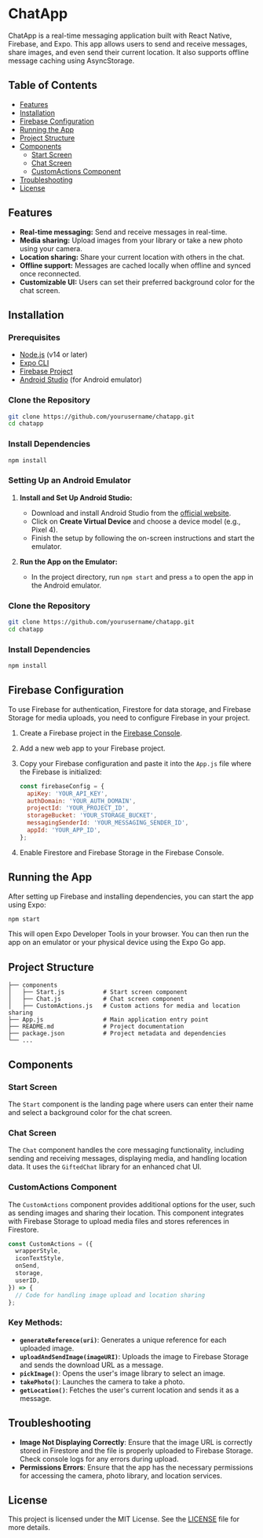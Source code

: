 # ChatApp

ChatApp is a real-time messaging application built with React Native, Firebase, and Expo. This app allows users to send and receive messages, share images, and even send their current location. It also supports offline message caching using AsyncStorage.

## Table of Contents

- [Features](#features)
- [Installation](#installation)
- [Firebase Configuration](#firebase-configuration)
- [Running the App](#running-the-app)
- [Project Structure](#project-structure)
- [Components](#components)
  - [Start Screen](#start-screen)
  - [Chat Screen](#chat-screen)
  - [CustomActions Component](#customactions-component)
- [Troubleshooting](#troubleshooting)
- [License](#license)

## Features

- **Real-time messaging:** Send and receive messages in real-time.
- **Media sharing:** Upload images from your library or take a new photo using your camera.
- **Location sharing:** Share your current location with others in the chat.
- **Offline support:** Messages are cached locally when offline and synced once reconnected.
- **Customizable UI:** Users can set their preferred background color for the chat screen.

## Installation

### Prerequisites

- [Node.js](https://nodejs.org/) (v14 or later)
- [Expo CLI](https://docs.expo.dev/get-started/installation/)
- [Firebase Project](https://firebase.google.com/)
- [Android Studio](https://developer.android.com/studio) (for Android emulator)

### Clone the Repository

```bash
git clone https://github.com/yourusername/chatapp.git
cd chatapp
```

### Install Dependencies

```bash
npm install
```

### Setting Up an Android Emulator

1. **Install and Set Up Android Studio:**
   - Download and install Android Studio from the [official website](https://developer.android.com/studio).
   - Click on **Create Virtual Device** and choose a device model (e.g., Pixel 4).
   - Finish the setup by following the on-screen instructions and start the emulator.

2. **Run the App on the Emulator:**
   - In the project directory, run `npm start` and press `a` to open the app in the Android emulator.

### Clone the Repository

```bash
git clone https://github.com/yourusername/chatapp.git
cd chatapp
```

### Install Dependencies

```bash
npm install
```

## Firebase Configuration

To use Firebase for authentication, Firestore for data storage, and Firebase Storage for media uploads, you need to configure Firebase in your project.

1. Create a Firebase project in the [Firebase Console](https://console.firebase.google.com/).
2. Add a new web app to your Firebase project.
3. Copy your Firebase configuration and paste it into the `App.js` file where the Firebase is initialized:

   ```javascript
   const firebaseConfig = {
     apiKey: 'YOUR_API_KEY',
     authDomain: 'YOUR_AUTH_DOMAIN',
     projectId: 'YOUR_PROJECT_ID',
     storageBucket: 'YOUR_STORAGE_BUCKET',
     messagingSenderId: 'YOUR_MESSAGING_SENDER_ID',
     appId: 'YOUR_APP_ID',
   };
   ```

4. Enable Firestore and Firebase Storage in the Firebase Console.

## Running the App

After setting up Firebase and installing dependencies, you can start the app using Expo:

```bash
npm start
```

This will open Expo Developer Tools in your browser. You can then run the app on an emulator or your physical device using the Expo Go app.

## Project Structure

```
├── components
│   ├── Start.js           # Start screen component
│   ├── Chat.js            # Chat screen component
│   ├── CustomActions.js   # Custom actions for media and location sharing
├── App.js                 # Main application entry point
├── README.md              # Project documentation
├── package.json           # Project metadata and dependencies
└── ...
```

## Components

### Start Screen

The `Start` component is the landing page where users can enter their name and select a background color for the chat screen.

### Chat Screen

The `Chat` component handles the core messaging functionality, including sending and receiving messages, displaying media, and handling location data. It uses the `GiftedChat` library for an enhanced chat UI.

### CustomActions Component

The `CustomActions` component provides additional options for the user, such as sending images and sharing their location. This component integrates with Firebase Storage to upload media files and stores references in Firestore.

```javascript
const CustomActions = ({
  wrapperStyle,
  iconTextStyle,
  onSend,
  storage,
  userID,
}) => {
  // Code for handling image upload and location sharing
};
```

### Key Methods:

- **`generateReference(uri)`**: Generates a unique reference for each uploaded image.
- **`uploadAndSendImage(imageURI)`**: Uploads the image to Firebase Storage and sends the download URL as a message.
- **`pickImage()`**: Opens the user's image library to select an image.
- **`takePhoto()`**: Launches the camera to take a photo.
- **`getLocation()`**: Fetches the user's current location and sends it as a message.

## Troubleshooting

- **Image Not Displaying Correctly**: Ensure that the image URL is correctly stored in Firestore and the file is properly uploaded to Firebase Storage. Check console logs for any errors during upload.
- **Permissions Errors**: Ensure that the app has the necessary permissions for accessing the camera, photo library, and location services.

## License

This project is licensed under the MIT License. See the [LICENSE](LICENSE) file for more details.
